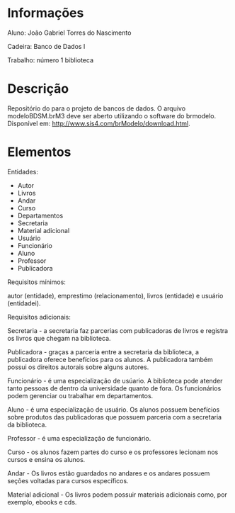 # Informações 
Aluno: João Gabriel Torres do Nascimento

Cadeira: Banco de Dados I 

Trabalho: número 1 biblioteca
# Descrição 
Repositório do para o projeto de bancos de dados. O arquivo
modeloBDSM.brM3 deve ser aberto utilizando o software do 
brmodelo. Disponível em: http://www.sis4.com/brModelo/download.html.
# Elementos
Entidades: 
- Autor
- Livros
- Andar 
- Curso 
- Departamentos
- Secretaria
- Material adicional 
- Usuário 
- Funcionário 
- Aluno 
- Professor
- Publicadora

Requisitos mínimos: 

autor (entidade), emprestimo (relacionamento),
livros (entidade) e usuário (entidadei).

Requisitos adicionais: 

Secretaria - a secretaria faz parcerias com publicadoras de 
livros e registra os livros que chegam na biblioteca.

Publicadora - graças a parceria entre a secretaria da biblioteca,
a publicadora oferece benefícios para os alunos. A publicadora 
também possui os direitos autorais sobre alguns autores.

Funcionário - é uma especialização de usúario. A biblioteca pode
atender tanto pessoas de dentro da universidade quanto de fora. 
Os funcionários podem gerenciar ou trabalhar em departamentos.

Aluno - é uma especialização de usuário. Os alunos possuem benefícios sobre produtos das publicadoras que possuem parceria com a secretaria da biblioteca.  

Professor - é uma especialização de funcionário.

Curso - os alunos fazem partes do curso e os professores lecionam 
nos cursos e ensina os alunos.

Andar - Os livros estão guardados no andares e os andares possuem
seções voltadas para cursos específicos. 

Material adicional - Os livros podem possuir materiais adicionais 
como, por exemplo, ebooks e cds.

